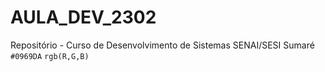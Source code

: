 # AULA_DEV_2302

Repositório - Curso de Desenvolvimento de Sistemas SENAI/SESI Sumaré 
`#0969DA`
`rgb(R,G,B)`
